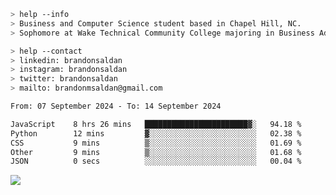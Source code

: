 ````bash
> help --info
> Business and Computer Science student based in Chapel Hill, NC.
> Sophomore at Wake Technical Community College majoring in Business Administration.
````

````bash
> help --contact
> linkedin: brandonsaldan
> instagram: brandonsaldan
> twitter: brandonsaldan
> mailto: brandonmsaldan@gmail.com
````

<!--START_SECTION:waka-->

```txt
From: 07 September 2024 - To: 14 September 2024

JavaScript    8 hrs 26 mins   ███████████████████████▓░   94.18 %
Python        12 mins         ▓░░░░░░░░░░░░░░░░░░░░░░░░   02.38 %
CSS           9 mins          ▒░░░░░░░░░░░░░░░░░░░░░░░░   01.69 %
Other         9 mins          ▒░░░░░░░░░░░░░░░░░░░░░░░░   01.68 %
JSON          0 secs          ░░░░░░░░░░░░░░░░░░░░░░░░░   00.04 %
```

<!--END_SECTION:waka-->

![](https://komarev.com/ghpvc/?username=brandonsaldan&color=6A8AFF)
